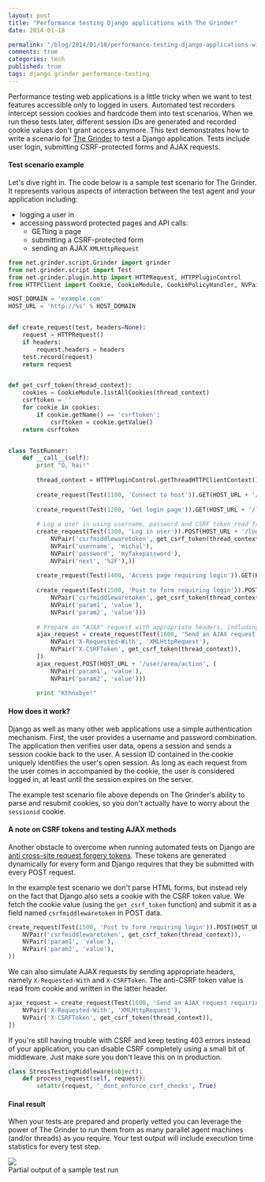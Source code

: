 ```yaml
---
layout: post
title: "Performance testing Django applications with The Grinder"
date: 2014-01-18

permalink: "/blog/2014/01/18/performance-testing-django-applications-with-the-grinder/"
comments: true
categories: tech
published: true
tags: django grinder performance-testing
---
```



Performance testing web applications is a little tricky when we want to test features accessible only to logged in users. Automated test recorders intercept session cookies and hardcode them into test scenarios. When we run these tests later, different session IDs are generated and recorded cookie values don't grant access anymore. This text demonstrates how to write a scenario for [The Grinder][grinder] to test a Django application. Tests include user login, submitting CSRF-protected forms and AJAX requests.

<!-- more -->

#### Test scenario example

Let's dive right in. The code below is a sample test scenario for The Grinder. It represents various aspects of interaction between the test agent and your application including:

* logging a user in
* accessing password protected pages and API calls:
    * GETting a page
    * submitting a CSRF-protected form
    * sending an AJAX `XMLHttpRequest`


```python
from net.grinder.script.Grinder import grinder
from net.grinder.script import Test
from net.grinder.plugin.http import HTTPRequest, HTTPPluginControl
from HTTPClient import Cookie, CookieModule, CookiePolicyHandler, NVPair

HOST_DOMAIN = 'example.com'
HOST_URL = 'http://%s' % HOST_DOMAIN


def create_request(test, headers=None):
    request = HTTPRequest()
    if headers: 
        request.headers = headers
    test.record(request)
    return request


def get_csrf_token(thread_context):
    cookies = CookieModule.listAllCookies(thread_context)
    csrftoken = ''
    for cookie in cookies:
        if cookie.getName() == 'csrftoken':
            csrftoken = cookie.getValue()
    return csrftoken


class TestRunner:
    def __call__(self):
        print "O, hai!"
        
        thread_context = HTTPPluginControl.getThreadHTTPClientContext()
        
        create_request(Test(1100, 'Connect to host')).GET(HOST_URL + '/')
        
        create_request(Test(1200, 'Get login page')).GET(HOST_URL + '/login/')
        
        # Log a user in using username, password and CSRF token read from cookie
        create_request(Test(1300, 'Log in user')).POST(HOST_URL + '/login/', (
            NVPair('csrfmiddlewaretoken', get_csrf_token(thread_context)),
            NVPair('username', 'michal'),
            NVPair('password', 'myfakepassword'),
            NVPair('next', '%2F'),))
        
        create_request(Test(1400, 'Access page requiring login')).GET(HOST_URL + '/user/area/')
        
        create_request(Test(1500, 'Post to form requiring login')).POST(HOST_URL + '/user/area/action', (
            NVPair('csrfmiddlewaretoken', get_csrf_token(thread_context)),
            NVPair('param1', 'value'),
            NVPair('param2', 'value')))
        
        # Prepare an "AJAX" request with appropriate headers, indluding CSRF token from cookie
        ajax_request = create_request(Test(1600, 'Send an AJAX request requiring login'), [
            NVPair('X-Requested-With', 'XMLHttpRequest'),
            NVPair('X-CSRFToken', get_csrf_token(thread_context)),
        ])
        ajax_request.POST(HOST_URL + '/user/area/action', (
            NVPair('param1', 'value'),
            NVPair('param2', 'value')))
        
        print "Kthnxbye!"
```



#### How does it work?

Django as well as many other web applications use a simple authentication mechanism. First, the user provides a username and password combination. The application then verifies user data, opens a session and sends a session cookie back to the user. A session ID contained in the cookie uniquely identifies the user's open session. As long as each request from the user comes in accompanied by the cookie, the user is considered logged in, at least until the session expires on the server.

The example test scenario file above depends on The Grinder's ability to parse and resubmit cookies, so you don't actually have to worry about the `sessionid` cookie.


#### A note on CSRF tokens and testing AJAX methods

Another obstacle to overcome when running automated tests on Django are [anti cross-site request forgery tokens][django_csrf]. These tokens are generated dynamically for every form and Django requires that they be submitted with every POST request. 

In the example test scenario we don't parse HTML forms, but instead rely on the fact that Django also sets a cookie with the CSRF token value. We fetch the cookie value (using the `get_csrf_token` function) and submit it as a field named `csrfmiddlewaretoken` in POST data. 

```python
create_request(Test(1500, 'Post to form requiring login')).POST(HOST_URL + '/user/area/action', (
    NVPair('csrfmiddlewaretoken', get_csrf_token(thread_context)),
    NVPair('param1', 'value'),
    NVPair('param2', 'value'),
))
```

We can also simulate AJAX requests by sending appropriate headers, namely `X-Requested-With` and `X-CSRFToken`. The anti-CSRF token value is read from cookie and written in the latter header.

```python
ajax_request = create_request(Test(1600, 'Send an AJAX request requiring login'), [
    NVPair('X-Requested-With', 'XMLHttpRequest'),
    NVPair('X-CSRFToken', get_csrf_token(thread_context)),
])
```

If you're still having trouble with CSRF and keep testing 403 errors instead of your application, you can disable CSRF completely using a small bit of middleware. Just make sure you don't leave this on in production.


```python
class StressTestingMiddleware(object):
    def process_request(self, request):
        setattr(request, '_dont_enforce_csrf_checks', True)
```

#### Final result

When your tests are prepared and properly vetted you can leverage the power of The Grinder to run them from as many parallel agent machines (and/or threads) as you require. Your test output will include execution time statistics for every test step.

<div class="figure">
<img src="/images/illustrations/2014-01-18/sample_grinder_output.png">
<div class="legend">Partial output of a sample test run</div>
</div>

[grinder]: http://grinder.sourceforge.net  "The Grinder, a Java Load Testing Framework"
[django_csrf]: https://docs.djangoproject.com/en/dev/ref/contrib/csrf/ "Django's Cross Site Request Forgery protection"
